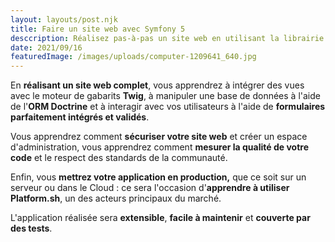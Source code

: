 ```yaml
---
layout: layouts/post.njk
title: Faire un site web avec Symfony 5
desccription: Réalisez pas-à-pas un site web en utilisant la librairie Symfony
date: 2021/09/16
featuredImage: /images/uploads/computer-1209641_640.jpg
---
```



En **réalisant un site web complet**, vous apprendrez à intégrer des vues avec le moteur de gabarits **Twig**, à manipuler une base de données à l'aide de l'**ORM Doctrine** et à interagir avec vos utilisateurs à l'aide de **formulaires parfaitement intégrés et validés**.

Vous apprendrez comment **sécuriser votre site web** et créer un espace d'administration, vous apprendrez comment **mesurer la qualité de votre code** et le respect des standards de la communauté.

Enfin, vous **mettrez votre application en production,** que ce soit sur un serveur ou dans le Cloud : ce sera l'occasion d'**apprendre à utiliser Platform.sh**, un des acteurs principaux du marché.

L'application réalisée sera **extensible**, **facile à maintenir** et **couverte par des tests**.
